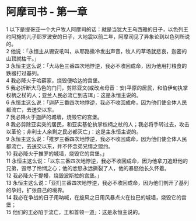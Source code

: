 # 阿摩司书 - 第一章
  
 1 以下是提哥亚一个大户牧人阿摩司的话：就是当犹大王乌西雅的日子，以色列王约阿施的儿子耶罗波安的日子，大地震以前二年，阿摩司见了异象论到以色列所说的。  
 2 他说：「永恒主从锡安吼叫，从耶路撒冷发出声音，牧人的草场就悲哀，迦密的山顶就枯干。」  
 3 永恒主这么说：「大马色三番四次地悖逆，我必不收回成命，因为他用打粮食的鉄器打过基列。  
 4 我必降火于哈薛家，烧毁便哈达的宫堡。  
 5 我必折断大马色的门闩，剪除亚文(或改点母音：安)平原的居民，和伯伊甸执掌权柄之杖的人；亚兰人民必流亡到吉珥」：这是永恒主说的。  
 6 永恒主这么说：「迦萨三番四次地悖逆，我必不收回成命，因为他们使全体人民都流亡，去送交以东。  
 7 我必降火于迦萨的城墙，烧毁它的宫堡。  
 8 我必剪除亚实突的居民，和亚实基伦执掌权柄之杖的人；我必将手转过去，攻击以革伦；非利士人余剩之民必都灭亡」：这是主永恒主说的。  
 9 永恒主这么说：「推罗三番四次地悖逆，我必不收回成命，因为他们使全体人民都流亡，去送交以东，并不怀念弟兄情之盟约。  
 10 我必降火于推罗的城墙，烧毁它的宫堡。」  
 11 永恒主这么说：「以东三番四次地悖逆，我必不收回成命，因为他拿刀追赶他的兄弟，毁尽了怜悯之心；他的忿怒永远撕裂了人，他的暴怒他长久怀着。  
 12 我必降火于提幔，烧毁波斯拉的宫堡。」  
 13 永恒主这么说：「亚扪三番四次地悖逆，我必不收回成命，因为他们剖开了基列的孕妇，扩张自己的境界。  
 14 我必在争战的日子用呐喊，在旋风之日用风暴点火在拉巴的城墙，烧毁它的宫堡；  
 15 他们的王必陷于流亡，王和首领一道」：这是永恒主说的。
